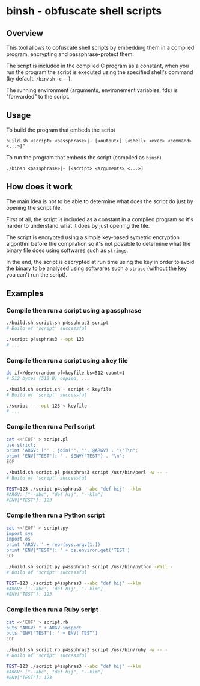 # binsh - obfuscate shell scripts

## Overview
This tool allows to obfuscate shell scripts by embedding them in a compiled program, encrypting and passphrase-protect them.

The script is included in the compiled C program as a constant, when you run the program the script is executed using the specified shell's command (by default: `/bin/sh` `-c` `--`).

The running environment (arguments, environement variables, fds) is "forwarded" to the script.


## Usage
To build the program that embeds the script
```
build.sh <script> <passphrase>|- [<output>] [<shell> <exec> <command> <...>]"
```

To run the program that embeds the script (compiled as `binsh`)
```
./binsh <passphrase>|- [<script> <arguments> <...>]
```


## How does it work
The main idea is not to be able to determine what does the script do just by opening the script file.

First of all, the script is included as a constant in a compiled program so it's harder to understand what it does by just opening the file.

The script is encrypted using a simple key-based symetric encryption algorithm before the compilation so it's not possible to determine what the binary file does using softwares such as `strings`.

In the end, the script is decrypted at run time using the key in order to avoid the binary to be analysed using softwares such a `strace` (without the key you can't run the script).


## Examples

### Compile then run a script using a passphrase
```bash
./build.sh script.sh p4ssphras3 script
# Build of 'script' successful

./script p4ssphras3 --opt 123
# ...
```

### Compile then run a script using a key file
```bash
dd if=/dev/urandom of=keyfile bs=512 count=1
# 512 bytes (512 B) copied, ...

./build.sh script.sh - script < keyfile
# Build of 'script' successful

./script - --opt 123 < keyfile
# ...
```

### Compile then run a Perl script
```bash
cat <<'EOF' > script.pl
use strict;
print 'ARGV: ["' . join('", "', @ARGV) . "\"]\n";
print 'ENV["TEST"]: ' . $ENV{"TEST"} . "\n";
EOF

./build.sh script.pl p4ssphras3 script /usr/bin/perl -w -- -
# Build of 'script' successful

TEST=123 ./script p4ssphras3 --abc "def hij" --klm
#ARGV: ["--abc", "def hij", "--klm"]
#ENV["TEST"]: 123
```

### Compile then run a Python script
```bash
cat <<'EOF' > script.py
import sys
import os
print 'ARGV: ' + repr(sys.argv[1:])
print 'ENV["TEST"]: ' + os.environ.get('TEST')
EOF

./build.sh script.py p4ssphras3 script /usr/bin/python -Wall -
# Build of 'script' successful

TEST=123 ./script p4ssphras3 --abc "def hij" --klm
#ARGV: ['--abc', 'def hij', '--klm']
#ENV["TEST"]: 123
```

### Compile then run a Ruby script
```bash
cat <<'EOF' > script.rb
puts "ARGV: " + ARGV.inspect
puts 'ENV["TEST"]: ' + ENV['TEST']
EOF

./build.sh script.rb p4ssphras3 script /usr/bin/ruby -w -- -
# Build of 'script' successful

TEST=123 ./script p4ssphras3 --abc "def hij" --klm
#ARGV: ["--abc", "def hij", "--klm"]
#ENV["TEST"]: 123
```
